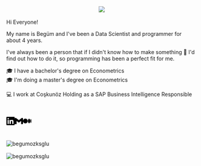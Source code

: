 <div id="header" align="center">
  <img src="https://media.giphy.com/media/bn7hlyp0Cmcg0/giphy.gif" width="400"/>
  
</div>

Hi Everyone! <br>

My name is Begüm and I've been a Data Scientist and programmer for about 4 years.


I've always been a person that if I didn't know how to make something      🔎      I'd find out how to do it, so programming has been a perfect fit for me.


🎓      I have a bachelor's degree on Econometrics <br>
🎓      I'm doing a master's degree on Econometrics

💻      I work at Coşkunöz Holding as a SAP Business Intelligence Responsible

<br>

[<img align="left" alt="begumozkisaoglu | LinkedIn" width="22px" src="./linkedin.svg" />][linkedin]
[<img align="left" alt="begumozkisaoglu | Gmail" width="22px" src="./gmail.svg" />][gmail]
[<img align="left" alt="begumozkisaoglu | Medium" width="22px" src="./medium.svg" />][medium]




[linkedin]: https://www.linkedin.com/in/beg%C3%BCm%C3%B6zkisao%C4%9Flu-962311182/
[gmail]: mailto:begumozkisaoglu@gmail.com
[medium]: https://medium.com/@begumozkisaoglu

<br> 





</p>

<br>

<p><img align="left" src="https://github-readme-stats.vercel.app/api/top-langs?username=begumozksglu&show_icons=true&locale=en&layout=compact" alt="begumozksglu" /> </p> 
<br>
<p> <img align="center" src="https://github-readme-stats.vercel.app/api?username=begumozksglu&show_icons=true&locale=en" alt="begumozksglu" /> </p>


